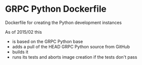 GRPC Python Dockerfile
====================

Dockerfile for creating the Python development instances

As of 2015/02 this
- is based on the GRPC Python base
- adds a pull of the HEAD GRPC Python source from GitHub
- builds it
- runs its tests and aborts image creation if the tests don't pass
